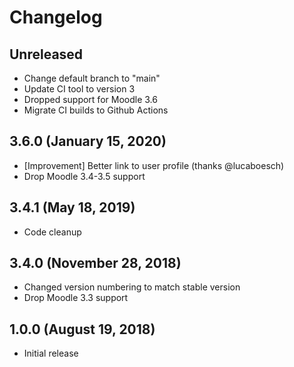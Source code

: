 # Changelog

## Unreleased

- Change default branch to "main"
- Update CI tool to version 3
- Dropped support for Moodle 3.6
- Migrate CI builds to Github Actions

## 3.6.0 (January 15, 2020)

- [Improvement] Better link to user profile (thanks @lucaboesch)
- Drop Moodle 3.4-3.5 support

## 3.4.1 (May 18, 2019)

- Code cleanup

## 3.4.0 (November 28, 2018)

- Changed version numbering to match stable version
- Drop Moodle 3.3 support

## 1.0.0 (August 19, 2018)

- Initial release
